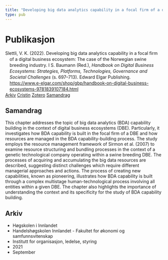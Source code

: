 ```yaml
---
title: "Developing big data analytics capability in a focal firm of a digital business ecosystem: The case of the Norwegian swine breeding industry"
type: pub
---
```

<h1>Publikasjon</h1>
<article id="csl-bib-container-K2EFK8MD" class="csl-bib-container">
  <div class="csl-bib-body" style="line-height: 1.35; padding-left: 1em; text-indent:-1em;">
  <div class="csl-entry">Slettli, V. K. (2022). Developing big data analytics capability in a focal firm of a digital business ecosystem: The case of the Norwegian swine breeding industry. I S. Baumann (Red.), <i>Handbook on Digital Business Ecosystems: Strategies, Platforms, Technologies, Governance and Societal Challenges</i> (s. 697&#x2013;713). Edward Elgar Publishing. <a href="https://www.e-elgar.com/shop/gbp/handbook-on-digital-business-ecosystems-9781839107184.html">https://www.e-elgar.com/shop/gbp/handbook-on-digital-business-ecosystems-9781839107184.html</a></div>
</div>
  <div class="csl-bib-buttons">
    <a href="#taxonomy-article-K2EFK8MD" class="csl-bib-button">Arkiv</a>
    <a href="https://app.cristin.no/results/show.jsf?id=1937359" alt="Cristin URL" class="csl-bib-button">Cristin</a>
    <a href="http://zotero.org/groups/5022929/items/K2EFK8MD" alt="Zotero URL" class="csl-bib-button">Zotero</a>
    <a href="#abstract-article-K2EFK8MD" class="csl-bib-button">Samandrag</a>
  </div>
  <div id="csl-bib-meta-container-K2EFK8MD"></div>
</article>
<div id="csl-bib-meta-K2EFK8MD" class="csl-bib-meta">
  <article id="abstract-article-K2EFK8MD" class="abstract-article">
    <h1>Samandrag</h1>
    This chapter addresses the topic of big data analytics (BDA) capability building in the context of digital business ecosystems (DBE). Particularly, it investigates how BDA capability is built in the focal firm of a DBE and how resources are managed in the BDA capability-building process. The study employs the resource management framework of Sirmon et al. (2007) to examine resource structuring and bundling processes in the context of a genetic technological company operating within a swine breeding DBE. The processes of acquiring and accumulating the big data resources are described, suggesting distinct challenges which require different managerial approaches and actions. The process of creating new capabilities, known as pioneering, illustrates how BDA capability is built through a complex multistage human-technological process involving all entities within a given DBE. The chapter also highlights the importance of understanding the context and its specificity for the study of BDA capability building.
  </article>
  <article id="taxonomy-article-K2EFK8MD" class="taxonomy-article">
    <h1>Arkiv</h1>
    <ul>
      <li>Høgskolen i Innlandet</li>
      <li>Handelshøgskolen Innlandet - Fakultet for økonomi og samfunnsvitenskap</li>
      <li>Institutt for organisasjon, ledelse, styring</li>
      <li>2021</li>
      <li>September</li>
    </ul>
  </article>
</div>
